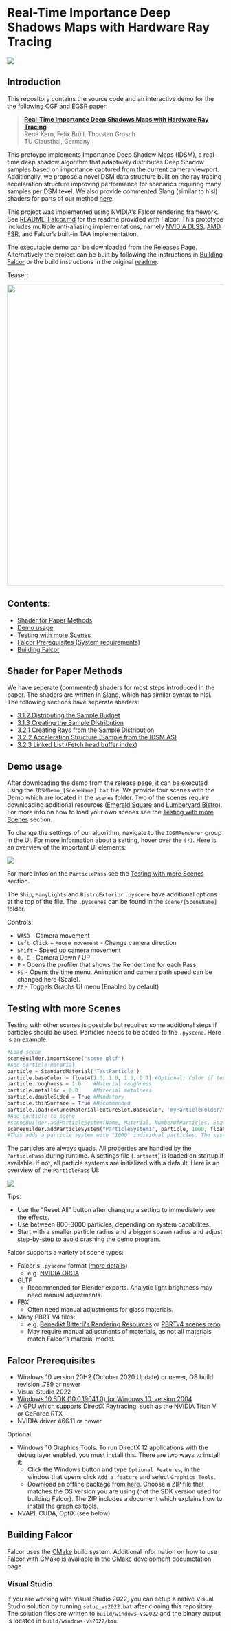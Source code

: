 # Real-Time Importance Deep Shadows Maps with Hardware Ray Tracing

![](docs/images/teaserIDSM.png)

## Introduction
This repository contains the source code and an interactive demo for the [the following CGF and EGSR paper:](https://diglib.eg.org/items/ff5055b6-be32-414a-8d63-41fdb7296e10)

> **[Real-Time Importance Deep Shadows Maps
 with Hardware Ray Tracing](https://diglib.eg.org/items/ff5055b6-be32-414a-8d63-41fdb7296e10)** <br>
> René Kern, Felix Brüll, Thorsten Grosch <br>
> TU Clausthal, Germany

This protoype implements Importance Deep Shadow Maps (IDSM), a real-time deep shadow algorithm that adaptively distributes Deep Shadow samples based on importance captured from the current camera viewport. Additionally, we propose a novel DSM data structure built on the ray tracing acceleration structure improving performance for scenarios requiring many samples per DSM texel. We also provide commented Slang (similar to hlsl) shaders for parts of our method [here](#shader-for-paper-methods).

This project was implemented using NVIDIA's Falcor rendering framework. See [README_Falcor.md](README_Falcor.md) for the readme provided with Falcor. This prototype includes multiple anti-aliasing implementations, namely [NVIDIA DLSS](https://github.com/NVIDIA/DLSS), [AMD FSR](https://github.com/GPUOpen-LibrariesAndSDKs/FidelityFX-SDK), and Falcor’s built-in TAA implementation.

The executable demo can be downloaded from the [Releases Page](https://github.com/TU-Clausthal-Rendering/ImportanceDeepShadowMaps/releases/latest). Alternatively the project can be built by following the instructions in [Building Falcor](#building-falcor) or the build instructions in the original [readme](README_Falcor.md).

Teaser:

[<img src="http://i.ytimg.com/vi/BvkLhBASKwY/maxresdefault.jpg" width="700">](https://youtu.be/BvkLhBASKwY)

## Contents:
* [Shader for Paper Methods](#shader-for-paper-methods)
* [Demo usage](#demo-usage)
* [Testing with more Scenes](#testing-with-more-scenes)
* [Falcor Prerequisites (System requirements)](#falcor-prerequisites)
* [Building Falcor](#building-falcor)

## Shader for Paper Methods
We have seperate (commented) shaders for most steps introduced in the paper. The shaders are written in [Slang](https://github.com/shader-slang/slang), which has similar syntax to hlsl. The following sections have seperate shaders:
- [3.1.2 Distributing the Sample Budget](Source/RenderPasses/IDSMRenderer/ImportanceMapHelpers/DistributeBudget.cs.slang)
- [3.1.3 Creating the Sample Distribution](Source/RenderPasses/IDSMRenderer/ImportanceMapHelpers/GenSampleDistribution.cs.slang)
- [3.2.1 Creating Rays from the Sample Distribution](Source/RenderPasses/IDSMRenderer/ImportanceMapHelpers/RaySampleFromSampleDistribution.slang)
- [3.2.2 Acceleration Structure (Sample from the IDSM AS)](Source/RenderPasses/IDSMRenderer/IDSMAccelerationStructure/IDSMAccelerationStructure.slang)
- [3.2.3 Linked List (Fetch head buffer index)](Source/RenderPasses/IDSMRenderer/ImportanceMapHelpers/HeadIndexFromSampleDistribution.slang)

## Demo usage
After downloading the demo from the release page, it can be executed using the `IDSMDemo_[SceneName].bat` file. We provide four scenes with the Demo which are located in the `scenes` folder. Two of the scenes require downloading additional resources ([Emerald Square](https://developer.nvidia.com/orca/nvidia-emerald-square) and [Lumberyard Bistro](https://developer.nvidia.com/orca/amazon-lumberyard-bistro)). For more info on how to load your own scenes see the [Testing with more Scenes](#testing-with-more-scenes) section.

To change the settings of our algorithm, navigate to the `IDSMRenderer` group in the UI. For more information about a setting, hover over the `(?)`. Here is an overview of the important UI elements:

![](docs/images/UI.png)

For more infos on the `ParticlePass` see the [Testing with more Scenes](#testing-with-more-scenes) section.

The `Ship`, `ManyLights` and `BistroExterior` `.pyscene` have additional options at the top of the file. The `.pyscenes` can be found in the `scene/[SceneName]` folder. 

Controls:
- `WASD` - Camera movement
- `Left Click` + `Mouse movement` - Change camera direction
- `Shift` - Speed up camera movement
- `Q, E` - Camera Down / UP
- `P` - Opens the profiler that shows the Rendertime for each Pass.
- `F9` - Opens the time menu. Animation and camera path speed can be changed here (Scale).
- `F6` - Toggels Graphs UI menu (Enabled by default)

## Testing with more Scenes
Testing with other scenes is possible but requires some additional steps if particles should be used. Particles needs to be added to the `.pyscene`. Here is an example:
```python
#Load scene
sceneBuilder.importScene("scene.gltf")
#Add particle material
particle = StandardMaterial('TestParticle')
particle.baseColor = float4(1.0, 1.0, 1.0, 0.7) #Optional; Color if texture is removed (RGBA)
particle.roughness = 1.0    #Material roughness
particle.metallic = 0.0     #Material metalness
particle.doubleSided = True #Mandatory
particle.thinSurface = True #Recommended
particle.loadTexture(MaterialTextureSlot.BaseColor, 'myParticleFolder/myTexture.png') #Texture
#Add particle to scene
#sceneBuilder.addParticleSystem(Name, Material, NumberOfParticles, SpawnPosition)
sceneBuilder.addParticleSystem("ParticleSystem1", particle, 1000, float3(0,-2,0))
#This adds a particle system with "1000" individual particles. The system has the name "ParticleName", the material "particle" and spawns at the position (0,-2,0). 
```
The particles are always quads. All properties are handled by the `ParticlePass` during runtime. A settings file (`.prtsett`) is loaded on startup if available. If not, all particle systems are initialized with a default.
Here is an overview of the `ParticlePass` UI:

![](docs/images/GitHubParticleUI.png)

Tips:
- Use the "Reset All" button after changing a setting to immediately see the effects.
- Use between 800-3000 particles, depending on system capabilites.
- Start with a smaller particle radius and a bigger spawn radius and adjust step-by-step to avoid crashing the demo program.


Falcor supports a variety of scene types:
- Falcor's `.pyscene` format ([more details](docs/usage/scene-formats.md))
    - e.g. [NVIDIA ORCA](https://developer.nvidia.com/orca)
- GLTF
    - Recommended for Blender exports. Analytic light brightness may need manual adjustments. 
- FBX
    - Often need manual adjustments for glass materials.
- Many PBRT V4 files:
    - e.g. [Benedikt Bitterli's Rendering Resources](https://benedikt-bitterli.me/resources/) or [PBRTv4 scenes repo](https://github.com/mmp/pbrt-v4-scenes)
    - May require manual adjustments of materials, as not all materials match Falcor's material model.

## Falcor Prerequisites
- Windows 10 version 20H2 (October 2020 Update) or newer, OS build revision .789 or newer
- Visual Studio 2022
- [Windows 10 SDK (10.0.19041.0) for Windows 10, version 2004](https://developer.microsoft.com/en-us/windows/downloads/windows-10-sdk/)
- A GPU which supports DirectX Raytracing, such as the NVIDIA Titan V or GeForce RTX
- NVIDIA driver 466.11 or newer

Optional:
- Windows 10 Graphics Tools. To run DirectX 12 applications with the debug layer enabled, you must install this. There are two ways to install it:
    - Click the Windows button and type `Optional Features`, in the window that opens click `Add a feature` and select `Graphics Tools`.
    - Download an offline package from [here](https://docs.microsoft.com/en-us/windows-hardware/test/hlk/windows-hardware-lab-kit#supplemental-content-for-graphics-media-and-mean-time-between-failures-mtbf-tests). Choose a ZIP file that matches the OS version you are using (not the SDK version used for building Falcor). The ZIP includes a document which explains how to install the graphics tools.
- NVAPI, CUDA, OptiX (see below)

## Building Falcor
Falcor uses the [CMake](https://cmake.org) build system. Additional information on how to use Falcor with CMake is available in the [CMake](docs/development/cmake.md) development documetation page.

### Visual Studio
If you are working with Visual Studio 2022, you can setup a native Visual Studio solution by running `setup_vs2022.bat` after cloning this repository. The solution files are written to `build/windows-vs2022` and the binary output is located in `build/windows-vs2022/bin`.
